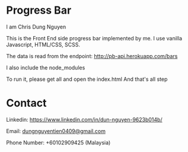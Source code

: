 # Progress Bar
I am Chris Dung Nguyen

This is the Front End side progress bar implemented by me.
I use vanilla Javascript, HTML/CSS, SCSS.

The data is read from the endpoint: http://pb-api.herokuapp.com/bars

I also include the node_modules

To run it, please get all and open the index.html
And that's all step

# Contact
Linkedin: https://www.linkedin.com/in/dun-nguyen-9623b014b/

Email: dungnguyentien0409@gmail.com

Phone Number: +60102909425 (Malaysia)

